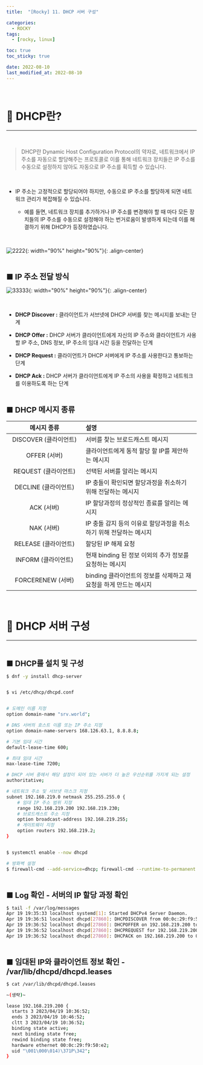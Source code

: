 ```yaml
---
title:  "[Rocky] 11. DHCP 서버 구성" 

categories:
  - ROCKY
tags:
  - [rocky, linux]

toc: true
toc_sticky: true

date: 2022-08-10
last_modified_at: 2022-08-10
---
```

<br>

# 🔔 DHCP란?
---

<style>
table {
    font-size: 12pt;
}
table th:first-of-type {
    width: 5%;
}
table th:nth-of-type(2) {
    width: 15%;
}
table th:nth-of-type(3) {
    width: 50%;
}
table th:nth-of-type(4) {
    width: 30%;
}
big {
    font-size: 15pt;
}
</style>

<br>

> DHCP란 Dynamic Host Configuration Protocol의 약자로, 네트워크에서 IP 주소를 자동으로 할당해주는 프로토콜로 이를 통해 네트워크 장치들은 IP 주소를 수동으로 설정하지 않아도 자동으로 IP 주소를 획득할 수 있습니다.

<br>

+ IP 주소는 고정적으로 할당되어야 하지만, 수동으로 IP 주소를 할당하게 되면 네트워크 관리가 복잡해질 수 있습니다.


  + 예를 들면, 네트워크 장치를 추가하거나 IP 주소를 변경해야 할 때 마다 모든 장치들의 IP 주소를 수동으로 설정해야 하는 번거로움이 발생하게 되는데 이를 해결하기 위해 DHCP가 등장하였습니다.


<br>

![2222](https://user-images.githubusercontent.com/42735894/233041663-313c3e04-d616-463e-b0aa-bcc352a649e8.png){: width="90%" height="90%"}{: .align-center}

<br>

<big> **■ IP 주소 전달 방식** </big>

![33333](https://user-images.githubusercontent.com/42735894/233041678-db30fcd5-2684-40b0-9ef9-dfdc2cec84bb.png){: width="90%" height="90%"}{: .align-center}

<br>


+ **DHCP Discover :** 클라이언트가 서브넷에 DHCP 서버를 찾는 메시지를 보내는 단계


+ **DHCP Offer :**  DHCP 서버가 클라이언트에게 자신의 IP 주소와 클라이언트가 사용할 IP 주소, DNS 정보, IP 주소의 임대 시간 등을 전달하는 단계


+ **DHCP Request :** 클라이언트가 DHCP 서버에게 IP 주소를 사용한다고 통보하는 단계


+ **DHCP Ack :** DHCP 서버가 클라이언트에게 IP 주소의 사용을 확정하고 네트워크를 이용하도록 하는 단계


<br>

<big> **■ DHCP 메시지 종류** </big>

| 메시지 종류 | 설명 |
|:----------:|:----|
| DISCOVER (클라이언트) | 서버를 찾는 브로드캐스트 메시지 |
| OFFER (서버) | 클라이언트에게 동적 할당 할 IP를 제안하는 메시지 |
| REQUEST (클라이언트) | 선택된 서버를 알리는 메시지 |
| DECLINE (클라이언트) | IP 충돌이 확인되면 할당과정을 취소하기 위해 전달하는 메시지 |
| ACK (서버) | IP 할당과정의 정상적인 종료를 알리는 메시지 |
| NAK (서버) | IP 충돌 감지 등의 이유로 할당과정을 취소하기 위해 전달하는 메시지 |
| RELEASE (클라이언트) | 할당된 IP 해제 요청 |
| INFORM (클라이언트) | 현재 binding 된 정보 이외의 추가 정보를 요청하는 메시지 |
| FORCERENEW (서버) | binding 클라이언트의 정보를 삭제하고 재 요청을 하게 만드는 메시지 |

<br>

# 🔔 DHCP 서버 구성
---

<br>

<big> **■ DHCP를 설치 및 구성** </big>

```bash
$ dnf -y install dhcp-server


$ vi /etc/dhcp/dhcpd.conf


# 도메인 이름 지정
option domain-name "srv.world";

# DNS 서버의 호스트 이름 또는 IP 주소 지정
option domain-name-servers 168.126.63.1, 8.8.8.8;

# 기본 임대 시간
default-lease-time 600;

# 최대 임대 시간
max-lease-time 7200;

# DHCP 서버 중에서 해당 설정이 되어 있는 서버가 더 높은 우선순위를 가지게 되는 설정
authoritative;

# 네트워크 주소 및 서브넷 마스크 지정
subnet 192.168.219.0 netmask 255.255.255.0 {
    # 임대 IP 주소 범위 지정
    range 192.168.219.200 192.168.219.230;
    # 브로드캐스트 주소 지정
    option broadcast-address 192.168.219.255;
    # 게이트웨이 지정
    option routers 192.168.219.2;
}


$ systemctl enable --now dhcpd

# 방화벽 설정
$ firewall-cmd --add-service=dhcp; firewall-cmd --runtime-to-permanent
```

<br>

<big> **■ Log 확인 - 서버의 IP 할당 과정 확인** </big>

```bash
$ tail -f /var/log/messages
Apr 19 19:35:33 localhost systemd[1]: Started DHCPv4 Server Daemon.
Apr 19 19:36:51 localhost dhcpd[27860]: DHCPDISCOVER from 00:0c:29:f9:50:e2 via ens160
Apr 19 19:36:52 localhost dhcpd[27860]: DHCPOFFER on 192.168.219.200 to 00:0c:29:f9:50:e2 via ens160
Apr 19 19:36:52 localhost dhcpd[27860]: DHCPREQUEST for 192.168.219.200 (192.168.219.101) from 00:0c:29:f9:50:e2 via ens160
Apr 19 19:36:52 localhost dhcpd[27860]: DHCPACK on 192.168.219.200 to 00:0c:29:f9:50:e2 via ens160
```

<br>

<big> **■ 임대된 IP와 클라이언트 정보 확인 - /var/lib/dhcpd/dhcpd.leases** </big>

```bash
$ cat /var/lib/dhcpd/dhcpd.leases

~(생략)~

lease 192.168.219.200 {
  starts 3 2023/04/19 10:36:52;
  ends 3 2023/04/19 10:46:52;
  cltt 3 2023/04/19 10:36:52;
  binding state active;
  next binding state free;
  rewind binding state free;
  hardware ethernet 00:0c:29:f9:50:e2;
  uid "\001\000\014)\371P\342";
}
```

<br>